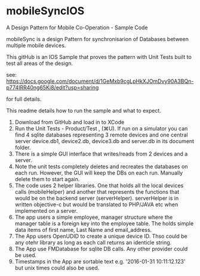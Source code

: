 # mobileSyncIOS
A Design Pattern for Mobile Co-Operation - Sample Code

mobileSync is a design Pattern for synchronisarion of Databases between multiple mobile devices.

This gitHub is an IOS Sample that proves the pattern with Unit Tests built to test all areas of the design.

see:
https://docs.google.com/document/d/1GeMxb9cgLpHkXJOmDvy90A3BQn-p774IRR40ng65Ki8/edit?usp=sharing

for full details.

This readme details how to run the sample and what to expect.

1. Download from GitHub and load in to XCode
2. Run the Unit Tests - Product/Test , (⌘U). If run on a simulator you can find 4 sqlite databases representing 3 remote devices and one central server device.db1, device2.db, device3.db and server.db in its document folder.
3. There is a simple GUI interface that writes/reads from 2 devices and a server.
4. Note the unit tests completely deletes and recreates the databases on each run. However, the GUI will keep the DBs on each run. Manually delete them to start again.
5. The code uses 2 helper libraries. One that holds all the local devices calls (mobileHelper) and another that represents the functions that would be on the backend server (serverHelper). serverHelper is in written objective-c but would be translated to PHP/JAVA etc when implemented on a server.
6. The app users a simple employee, manager structure where the manager table is a foreign key into the employee table. The holds simple data items of first name, Last Name and email_address.
7. The App users OpenUDID to create a unique device ID. Thso could be any otehr library as long as each call returns an identicle string.
8. The App use FMDatabase for sqlite DB calls. Any other provider could be used.
9. Timestamps in the App are sortable text e.g. '2016-01-31 10:11:12.123' but unix times could also be used. 
